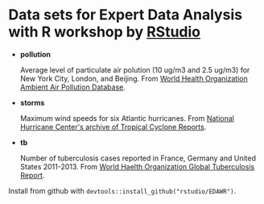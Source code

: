 # Data sets for Expert Data Analysis with R workshop by [RStudio](www.rstudio.com)

* __pollution__
  
  Average level of particulate air polution (10 ug/m3 and 2.5 ug/m3) for New York City, London, and Beijing. From [World Health Organization Ambient Air Pollution Database](http://www.who.int/phe/health_topics/outdoorair/databases/cities/en/).


* __storms__
  
  Maximum wind speeds for six Atlantic hurricanes. From [National Hurricane Center's archive of Tropical Cyclone Reports](http://www.nhc.noaa.gov/).

* __tb__

  Number of tuberculosis cases reported in France, Germany and United States 2011-2013. From [World Haelth Organization Global Tuberculosis Report](http://www.who.int/tb/country/data/download/en/).

Install from github with `devtools::install_github("rstudio/EDAWR")`.
